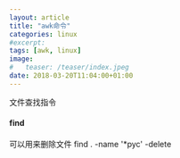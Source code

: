 ```yaml
---
layout: article
title: "awk命令"
categories: linux
#excerpt:
tags: [awk, linux]
image:
#	teaser: /teaser/index.jpeg
date: 2018-03-20T11:04:00+01:00
---
```


文件查找指令

####  find

可以用来删除文件 find . -name '*pyc' -delete



